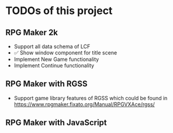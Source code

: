 # TODOs of this project

## RPG Maker 2k
- Support all data schema of LCF
- ✅ Show window component for title scene
- Implement New Game functionality
- Implement Continue functionality

## RPG Maker with RGSS
- Support game library features of RGSS which could be found in https://www.rpgmaker.fixato.org/Manual/RPGVXAce/rgss/

## RPG Maker with JavaScript
